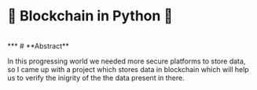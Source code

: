 # :rocket: Blockchain in Python :rocket:
<br>
***
# **Abstract**

In this progressing world we needed more secure platforms to store data, so I came up with a project which stores data in blockchain which will help us to verify the inigrity of the the data present in there.

